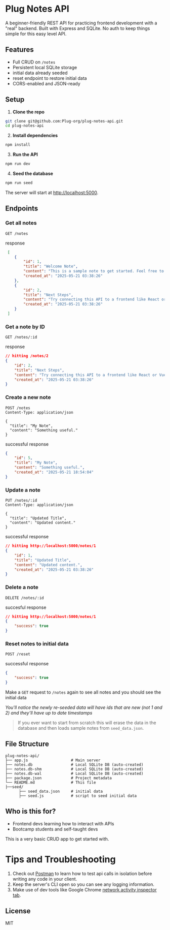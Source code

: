 # Plug Notes API

A beginner-friendly REST API for practicing frontend development with a "real" backend. Built with Express and SQLite. No auth to keep things simple for this easy level API.

## Features

- Full CRUD on `/notes`
- Persistent local SQLite storage
- initial data already seeded
- reset endpoint to restore initial data 
- CORS-enabled and JSON-ready

## Setup

1. **Clone the repo**

```bash
git clone git@github.com:Plug-org/plug-notes-api.git
cd plug-notes-api
```

2. **Install dependencies**

```bash
npm install
```

3. **Run the API**

```bash
npm run dev
```
4. **Seed the database**
```bash
npm run seed
```
The server will start at [http://localhost:5000](http://localhost:5000).

## Endpoints

### Get all notes
```http
GET /notes
```
response
```json
 [
    {
        "id": 1,
        "title": "Welcome Note",
        "content": "This is a sample note to get started. Feel free to add, edit, or delete.",
        "created_at": "2025-05-21 03:38:26"
    },
    {
        "id": 2,
        "title": "Next Steps",
        "content": "Try connecting this API to a frontend like React or Vue!",
        "created_at": "2025-05-21 03:38:26"
    }
 ]
```

### Get a note by ID
```http
GET /notes/:id
```
response
```json
// hitting /notes/2
{
    "id": 2,
    "title": "Next Steps",
    "content": "Try connecting this API to a frontend like React or Vue!",
    "created_at": "2025-05-21 03:38:26"
}
```


### Create a new note
```http
POST /notes
Content-Type: application/json

{
  "title": "My Note",
  "content": "Something useful."
}
```
successful response
```json
{
    "id": 5,
    "title": "My Note",
    "content": "Something useful.",
    "created_at": "2025-05-21 18:54:04"
}
```


### Update a note
```http
PUT /notes/:id
Content-Type: application/json

{
  "title": "Updated Title",
  "content": "Updated content."
}
```
successful response
```json
// hitting http://localhost:5000/notes/1
{
    "id": 1,
    "title": "Updated Title",
    "content": "Updated content.",
    "created_at": "2025-05-21 03:38:26"
}
```


### Delete a note
```http
DELETE /notes/:id
```
succesful response
```json
// hitting http://localhost:5000/notes/1
{
    "success": true
}
```

### Reset notes to initial data
```http
POST /reset
```
successful response
```json
{
    "success": true
}
```
Make a `GET` request to `/notes` again to see all notes and you should see the initial data

*You'll notice the newly re-seeded data will have ids that are new (not 1 and 2) and they'll have up to date timestamps*

> If you ever want to start from scratch this will erase the data in the database and then loads sample notes from `seed_data.json`.



## File Structure
```
plug-notes-api/
├── app.js                   # Main server
├── notes.db                 # Local SQLite DB (auto-created)
├── notes.db-shm             # Local SQLite DB (auto-created)
├── notes.db-wal             # Local SQLite DB (auto-created)
├── package.json             # Project metadata
└── README.md                # This file
├──seed/
      ├── seed_data.json     # initial data 
      ├── seed.js            # script to seed initial data
```

## Who is this for?
- Frontend devs learning how to interact with APIs
- Bootcamp students and self-taught devs

This is a very basic CRUD app to get started with.

# Tips and Troubleshooting
1. Check out [Postman](https://www.postman.com/) to learn how to test api calls in isolation before writing any code in your client.
2. Keep the server's CLI open so you can see any logging information. 
3. Make use of dev tools like Google Chrome [network activity inspector tab](https://developer.chrome.com/docs/devtools/network).
## License
MIT
